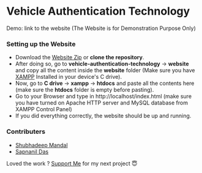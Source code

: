 # **Vehicle Authentication Technology**

Demo: link to the website (The Website is for Demonstration Purpose Only)


### Setting up the Website

- Download the [Website Zip](https://github.com/shubhadeepmandal394/vehicle-authentication-technology/blob/master/assets/zip/VNP_Scanner_v0.01.0.zip) or **clone the repository**.
- After doing so, go to **vehicle-authentication-technology** -> **website** and copy all the content inside the **website** folder (Make sure you have [XAMPP](https://pureinfotech.com/install-xampp-windows-10/) Installed in your device's C drive).
- Now, go to **C drive** -> **xampp** -> **htdocs** and paste all the contents here (make sure the **htdocs** folder is empty before pasting).
- Go to your Browser and type in http://localhost/index.html (make sure you have turned on Apache HTTP server and MySQL database from XAMPP Control Panel)
- If you did everything correctly, the website should be up and running.

### Contributers
- [Shubhadeep Mandal](https://github.com/shubhadeepmandal394)
- [Sapnanil Das](https://github.com/sapnanil7)

Loved the work ? [Support Me](https://paypal.me/shubhadeepmandal394?locale.x=en_GB) for my next project 😇